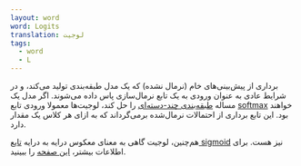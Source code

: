 ```yaml
---
layout: word
word: Logits
translation: لوجیت
tags:
  - word
  - L
---
```

برداری از پیش‌بینی‌های خام (نرمال نشده) که یک مدل طبقه‌بندی تولید می‌کند، و در شرایط عادی به عنوان ورودی به یک تابع نرمال‌سازی پاس داده ‌می‌شوند. اگر مدل یک مساله [طبقه‌بندی چند-دسته‌ای](/M/multi-class_classification) را حل کند، لوجیت‌ها معمولا ورودی تابع [softmax](/S/softmax) خواهند بود. این تابع برداری از احتمالات نرمال‌شده برمی‌گرداند که به ازای هر کلاس یک مقدار دارد.

هم‌چنین، لوجیت گاهی به معنای معکوس درایه به درایه [تایع sigmoid](/S/sigmoid_function) نیز هست. برای اطلاعات بیشتر، [این صفحه](https://www.tensorflow.org/api_docs/python/tf/nn/sigmoid_cross_entropy_with_logits) را ببینید.